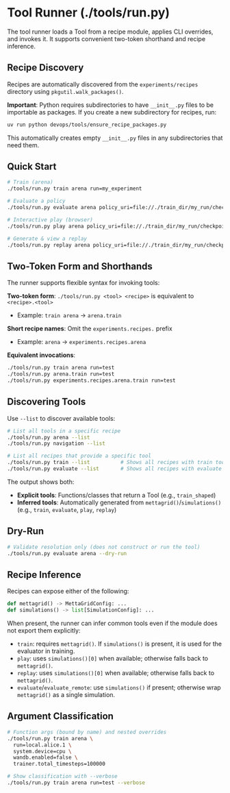 # Tool Runner (./tools/run.py)

The tool runner loads a Tool from a recipe module, applies CLI overrides, and invokes it. It supports convenient two-token shorthand and recipe inference.

## Recipe Discovery

Recipes are automatically discovered from the `experiments/recipes` directory using `pkgutil.walk_packages()`.

**Important**: Python requires subdirectories to have `__init__.py` files to be importable as packages. If you create a new subdirectory for recipes, run:

```bash
uv run python devops/tools/ensure_recipe_packages.py
```

This automatically creates empty `__init__.py` files in any subdirectories that need them.

## Quick Start

```bash
# Train (arena)
./tools/run.py train arena run=my_experiment

# Evaluate a policy
./tools/run.py evaluate arena policy_uri=file://./train_dir/my_run/checkpoints

# Interactive play (browser)
./tools/run.py play arena policy_uri=file://./train_dir/my_run/checkpoints

# Generate & view a replay
./tools/run.py replay arena policy_uri=file://./train_dir/my_run/checkpoints
```

## Two-Token Form and Shorthands

The runner supports flexible syntax for invoking tools:

**Two-token form**: `./tools/run.py <tool> <recipe>` is equivalent to `<recipe>.<tool>`
- Example: `train arena` → `arena.train`

**Short recipe names**: Omit the `experiments.recipes.` prefix
- Example: `arena` → `experiments.recipes.arena`

**Equivalent invocations**:
```bash
./tools/run.py train arena run=test
./tools/run.py arena.train run=test
./tools/run.py experiments.recipes.arena.train run=test
```

## Discovering Tools

Use `--list` to discover available tools:

```bash
# List all tools in a specific recipe
./tools/run.py arena --list
./tools/run.py navigation --list

# List all recipes that provide a specific tool
./tools/run.py train --list          # Shows all recipes with train tools
./tools/run.py evaluate --list       # Shows all recipes with evaluate tools
```

The output shows both:
- **Explicit tools**: Functions/classes that return a Tool (e.g., `train_shaped`)
- **Inferred tools**: Automatically generated from `mettagrid()`/`simulations()` (e.g., `train`, `evaluate`, `play`, `replay`)

## Dry-Run

```bash
# Validate resolution only (does not construct or run the tool)
./tools/run.py evaluate arena --dry-run
```

## Recipe Inference

Recipes can expose either of the following:

```python
def mettagrid() -> MettaGridConfig: ...
def simulations() -> list[SimulationConfig]: ...
```

When present, the runner can infer common tools even if the module does not export them explicitly:

- `train`: requires `mettagrid()`. If `simulations()` is present, it is used for the evaluator in training.
- `play`: uses `simulations()[0]` when available; otherwise falls back to `mettagrid()`.
- `replay`: uses `simulations()[0]` when available; otherwise falls back to `mettagrid()`.
- `evaluate`/`evaluate_remote`: use `simulations()` if present; otherwise wrap `mettagrid()` as a single simulation.

## Argument Classification

```bash
# Function args (bound by name) and nested overrides
./tools/run.py train arena \
  run=local.alice.1 \
  system.device=cpu \
  wandb.enabled=false \
  trainer.total_timesteps=100000

# Show classification with --verbose
./tools/run.py train arena run=test --verbose
```
